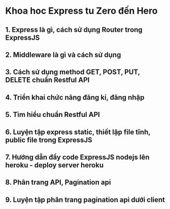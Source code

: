 # Khoa hoc Express tu Zero đến Hero

## 1. Express là gì, cách sử dụng Router trong ExpressJS

## 2. Middleware là gì và cách sử dụng

## 3. Cách sử dụng method GET, POST, PUT, DELETE chuẩn Restful API 

## 4. Triển khai chức năng đăng kí, đăng nhập 

## 5. Tìm hiểu chuẩn Restful API

## 6. Luyện tập express static, thiết lập file tĩnh, public file trong ExpressJS 

## 7. Hướng dẫn đẩy code ExpressJS nodejs lên heroku - deploy server heroku

## 8. Phân trang API, Pagination api

## 9. Luyện tập phân trang pagination api dưới client
